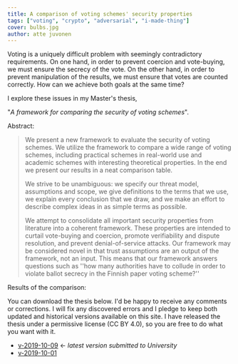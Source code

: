 ```yaml
---
title: A comparison of voting schemes' security properties
tags: ["voting", "crypto", "adversarial", "i-made-thing"]
cover: bulbs.jpg
author: atte juvonen
---
```


<re-img
    src="bulbs.jpg"
    title="Photo by Skye Studios on Unsplash"
    href="https://unsplash.com/photos/NDLLFxTELrU"
    >
</re-img>

Voting is a uniquely difficult problem with seemingly contradictory requirements. On one hand, in order to prevent coercion and vote-buying, we must ensure the secrecy of the vote. On the other hand, in order to prevent manipulation of the results, we must ensure that votes are counted correctly. How can we achieve both goals at the same time?

I explore these issues in my Master's thesis,

"_A framework for comparing the security of voting schemes_".

Abstract:

> We present a new framework to evaluate the security of voting schemes. We utilize the framework to compare a wide range of voting schemes, including practical schemes in real-world use and academic schemes with interesting theoretical properties. In the end we present our results in a neat comparison table.
>
> We strive to be unambiguous: we specify our threat model, assumptions and scope, we give definitions to the terms that we use, we explain every conclusion that we draw, and we make an effort to describe complex ideas in as simple terms as possible.
>
> We attempt to consolidate all important security properties from literature into a coherent framework. These properties are intended to curtail vote-buying and coercion, promote verifiability and dispute resolution, and prevent denial-of-service attacks. Our framework may be considered novel in that trust assumptions are an output of the framework, not an input. This means that our framework answers questions such as ''how many authorities have to collude in order to violate ballot secrecy in the Finnish paper voting scheme?''

Results of the comparison:

<re-img
    src="voting_schemes_comparison.jpg"
    title="Comparison table of voting schemes' security properties"
    meme=True
    >
</re-img>

You can download the thesis below. I'd be happy to receive any comments or corrections. I will fix any discovered errors and I pledge to keep both updated and historical versions available on this site. I have released the thesis under a permissive license (CC BY 4.0), so you are free to do what you want with it.

- <a href="/thesis-voting-security-2019-10-09.pdf" target="_blank">v-2019-10-09</a> ← _latest version submitted to University_
- <a href="/thesis-voting-security-2019-10-01.pdf" target="_blank">v-2019-10-01</a>